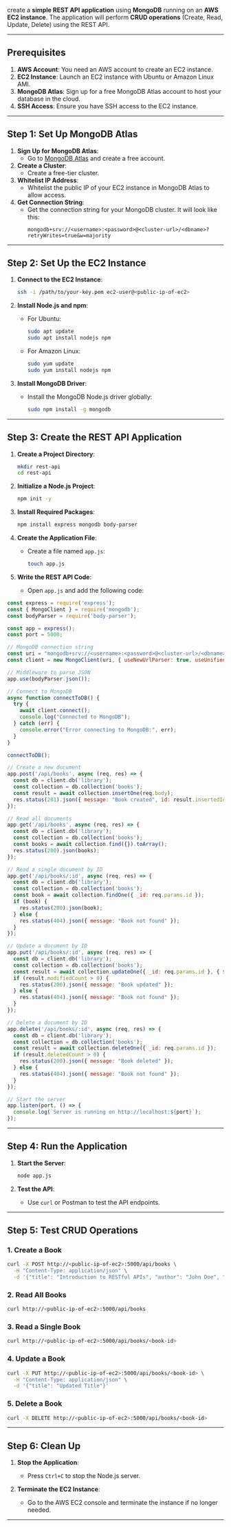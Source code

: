 create a **simple REST API application** using **MongoDB** running on an **AWS EC2 instance**. The application will perform **CRUD operations** (Create, Read, Update, Delete) using the REST API.

---

## Prerequisites

1. **AWS Account**: You need an AWS account to create an EC2 instance.
2. **EC2 Instance**: Launch an EC2 instance with Ubuntu or Amazon Linux AMI.
3. **MongoDB Atlas**: Sign up for a free MongoDB Atlas account to host your database in the cloud.
4. **SSH Access**: Ensure you have SSH access to the EC2 instance.

---

## Step 1: Set Up MongoDB Atlas

1. **Sign Up for MongoDB Atlas**:
   - Go to [MongoDB Atlas](https://www.mongodb.com/cloud/atlas) and create a free account.
2. **Create a Cluster**:
   - Create a free-tier cluster.
3. **Whitelist IP Address**:
   - Whitelist the public IP of your EC2 instance in MongoDB Atlas to allow access.
4. **Get Connection String**:
   - Get the connection string for your MongoDB cluster. It will look like this:
     ```
     mongodb+srv://<username>:<password>@<cluster-url>/<dbname>?retryWrites=true&w=majority
     ```

---

## Step 2: Set Up the EC2 Instance

1. **Connect to the EC2 Instance**:
   ```bash
   ssh -i /path/to/your-key.pem ec2-user@<public-ip-of-ec2>
   ```

2. **Install Node.js and npm**:
   - For Ubuntu:
     ```bash
     sudo apt update
     sudo apt install nodejs npm
     ```
   - For Amazon Linux:
     ```bash
     sudo yum update
     sudo yum install nodejs npm
     ```

3. **Install MongoDB Driver**:
   - Install the MongoDB Node.js driver globally:
     ```bash
     sudo npm install -g mongodb
     ```

---

## Step 3: Create the REST API Application

1. **Create a Project Directory**:
   ```bash
   mkdir rest-api
   cd rest-api
   ```

2. **Initialize a Node.js Project**:
   ```bash
   npm init -y
   ```

3. **Install Required Packages**:
   ```bash
   npm install express mongodb body-parser
   ```

4. **Create the Application File**:
   - Create a file named `app.js`:
     ```bash
     touch app.js
     ```

5. **Write the REST API Code**:
   - Open `app.js` and add the following code:

```javascript
const express = require('express');
const { MongoClient } = require('mongodb');
const bodyParser = require('body-parser');

const app = express();
const port = 5000;

// MongoDB connection string
const uri = "mongodb+srv://<username>:<password>@<cluster-url>/<dbname>?retryWrites=true&w=majority";
const client = new MongoClient(uri, { useNewUrlParser: true, useUnifiedTopology: true });

// Middleware to parse JSON
app.use(bodyParser.json());

// Connect to MongoDB
async function connectToDB() {
  try {
    await client.connect();
    console.log("Connected to MongoDB");
  } catch (err) {
    console.error("Error connecting to MongoDB:", err);
  }
}

connectToDB();

// Create a new document
app.post('/api/books', async (req, res) => {
  const db = client.db('library');
  const collection = db.collection('books');
  const result = await collection.insertOne(req.body);
  res.status(201).json({ message: "Book created", id: result.insertedId });
});

// Read all documents
app.get('/api/books', async (req, res) => {
  const db = client.db('library');
  const collection = db.collection('books');
  const books = await collection.find({}).toArray();
  res.status(200).json(books);
});

// Read a single document by ID
app.get('/api/books/:id', async (req, res) => {
  const db = client.db('library');
  const collection = db.collection('books');
  const book = await collection.findOne({ _id: req.params.id });
  if (book) {
    res.status(200).json(book);
  } else {
    res.status(404).json({ message: "Book not found" });
  }
});

// Update a document by ID
app.put('/api/books/:id', async (req, res) => {
  const db = client.db('library');
  const collection = db.collection('books');
  const result = await collection.updateOne({ _id: req.params.id }, { $set: req.body });
  if (result.modifiedCount > 0) {
    res.status(200).json({ message: "Book updated" });
  } else {
    res.status(404).json({ message: "Book not found" });
  }
});

// Delete a document by ID
app.delete('/api/books/:id', async (req, res) => {
  const db = client.db('library');
  const collection = db.collection('books');
  const result = await collection.deleteOne({ _id: req.params.id });
  if (result.deletedCount > 0) {
    res.status(200).json({ message: "Book deleted" });
  } else {
    res.status(404).json({ message: "Book not found" });
  }
});

// Start the server
app.listen(port, () => {
  console.log(`Server is running on http://localhost:${port}`);
});
```

---

## Step 4: Run the Application

1. **Start the Server**:
   ```bash
   node app.js
   ```

2. **Test the API**:
   - Use `curl` or Postman to test the API endpoints.

---

## Step 5: Test CRUD Operations

### 1. **Create a Book**
   ```bash
   curl -X POST http://<public-ip-of-ec2>:5000/api/books \
     -H "Content-Type: application/json" \
     -d '{"title": "Introduction to RESTful APIs", "author": "John Doe", "pages": 120}'
   ```

### 2. **Read All Books**
   ```bash
   curl http://<public-ip-of-ec2>:5000/api/books
   ```

### 3. **Read a Single Book**
   ```bash
   curl http://<public-ip-of-ec2>:5000/api/books/<book-id>
   ```

### 4. **Update a Book**
   ```bash
   curl -X PUT http://<public-ip-of-ec2>:5000/api/books/<book-id> \
     -H "Content-Type: application/json" \
     -d '{"title": "Updated Title"}'
   ```

### 5. **Delete a Book**
   ```bash
   curl -X DELETE http://<public-ip-of-ec2>:5000/api/books/<book-id>
   ```

---

## Step 6: Clean Up

1. **Stop the Application**:
   - Press `Ctrl+C` to stop the Node.js server.

2. **Terminate the EC2 Instance**:
   - Go to the AWS EC2 console and terminate the instance if no longer needed.

---

